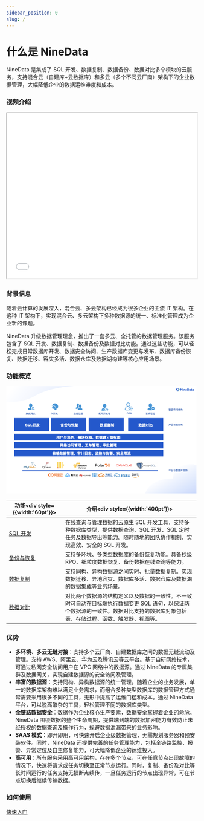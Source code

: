```yaml
---
sidebar_position: 0
slug: /
---
```


# 什么是 NineData

NineData 是集成了 SQL 开发、数据复制、数据备份、数据对比多个模块的云服务，支持混合云（自建库+云数据库）和多云（多个不同云厂商）架构下的企业数据管理，大幅降低企业的数据运维难度和成本。

### 视频介绍

<iframe class="video-frame" src="/video/NineData.mp4" sandbox="" width="100%" height="437" allowfullscreen="true" > </iframe>

### 背景信息

随着云计算的发展深入，混合云、多云架构已经成为很多企业的主流 IT 架构。在这种 IT 架构下，实现混合云、多云架构下多种数据源的统一、标准化管理成为企业新的课题。

NineData 升级数据管理理念，推出了一套多云、全托管的数据管理服务。该服务包含了 SQL 开发、数据复制、数据备份及数据对比功能。通过这些功能，可以轻松完成日常数据库开发、数据安全访问、生产数据库变更与发布、数据库备份恢复、数据迁移、容灾多活、数据仓库及数据湖构建等核心应用场景。

### 功能概览

![architecture-global](./image/architecture-global.png)

| 功能<div style={{width:'60pt'}}></div>          | 介绍<div style={{width:'400pt'}}></div>                      |
| ----------------------------------------------- | ------------------------------------------------------------ |
| [SQL 开发](/sqldev/intro_sqldev.md)             | 在线查询与管理数据的云原生 SQL 开发工具，支持多种数据库类型，提供数据查询、SQL 开发、SQL 定时任务及数据导出等能力。随时随地的团队协作机制，实现高效、安全的 SQL 开发。 |
| [备份与恢复](/backup_and_restore/intro_back.md) | 支持多环境、多类型数据库的备份恢复功能。具备秒级 RPO、细粒度数据恢复、备份数据在线查询等能力。 |
| [数据复制](/replication/intro_repli.md)         | 支持同构、异构数据源之间实时、批量数据复制。实现数据迁移、异地容灾、数据库多活、数据仓库及数据湖的数据集成等业务场景。 |
| [数据对比](/compare/intro_comp.md)              | 对比两个数据源的结构定义以及数据的一致性。不一致时可自动在目标端执行数据变更 SQL 语句，以保证两个数据源的一致性。数据对比支持的数据库对象包括表、存储过程、函数、触发器、视图等。 |

### 优势

* **多环境、多云无缝对接**：支持多个云厂商、自建数据库之间的数据无缝流动及管理。支持 AWS、阿里云、华为云及腾讯云等云平台。基于自研网络技术，可通过私网安全访问用户在 VPC 网络中的数据源。通过 NineData 的专属集群及数据网关，实现自建数据源的安全访问及管理。
* **丰富的数据源**：支持同构、异构数据源的统一管理。随着企业的业务发展，单一的数据库架构难以满足业务需求，而组合多种类型数据库的数据管理方式通常需要采用很多不同的工具，无形中提高了运维门槛和成本。通过 NineData 平台，可以脱离繁杂的工具，轻松管理不同的数据库类型。
* **全链路数据安全**：数据作为企业核心生产要素，数据安全掌握着企业的命脉。NineData 围绕数据的整个生命周期，提供端到端的数据加密能力有效防止未经授权的数据查询及操作行为，规避数据泄漏带来的业务影响。
* **SAAS 模式**：即开即用，可快速开启企业级数据管理，无需规划服务器和预安装软件。同时，NineData 还提供完善的任务管理能力，包括全链路监控、报警、异常定位及自主修复能力，可大幅降低企业的运维投入。
* **高可用**：所有服务采用高可用架构，存在多个节点，可在任意节点出现故障的情况下，快速将请求或任务切换至正常节点运行。同时，复制、备份及对比等长时间运行的任务支持无损断点续传，一旦任务运行的节点出现异常，可在节点切换后继续传输数据。

### 如何使用

[快速入门](quick_start/1_registration.md)

